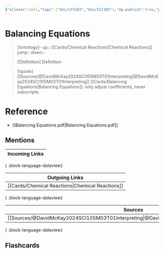 ```yaml
---
{"aliases":null,"tags":["Uni/LFS103","Uni/SCI105"],"dg-publish":true,"permalink":"/cards/balancing-equations/","dgPassFrontmatter":true}
---
```


# Balancing Equations

> [!ontology]-
> up:: [[Cards/Chemical Reactions\|Chemical Reactions]]
> jump:: 
> down:: 

> [!Definition] Definition
> 

> [!quote] [[Sources/@DavidMcKay2024SCI105M03T01Interpreting\|@DavidMcKay2024SCI105M03T01Interpreting]]
> [[Cards/Balancing Equations\|Balancing Equations]]: only adjust coefficients, never subscripts.

# Reference
- [[Balancing Equations.pdf\|Balancing Equations.pdf]]

## Mentions
| Incoming Links |
| -------------- |

{ .block-language-dataview}

| Outgoing Links                                      |
| --------------------------------------------------- |
| [[Cards/Chemical Reactions\|Chemical Reactions]] |

{ .block-language-dataview}

| Sources                                                                                         |
| ----------------------------------------------------------------------------------------------- |
| [[Sources/@DavidMcKay2024SCI105M03T01Interpreting\|@DavidMcKay2024SCI105M03T01Interpreting]] |

{ .block-language-dataview}

## Flashcards
